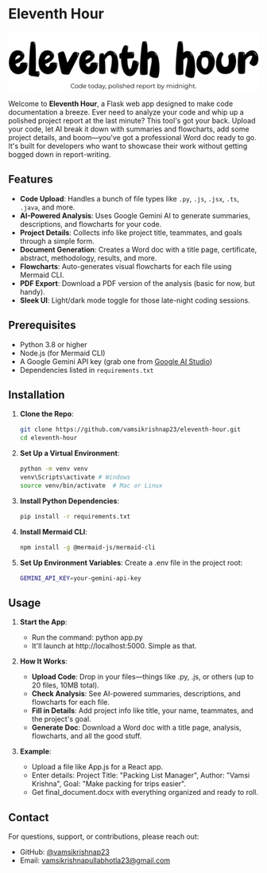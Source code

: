 # Eleventh Hour

![Eleventh Hour Banner](static/images/banner1.jpg)

Welcome to **Eleventh Hour**, a Flask web app designed to make code documentation a breeze. Ever need to analyze your code and whip up a polished project report at the last minute? This tool's got your back. Upload your code, let AI break it down with summaries and flowcharts, add some project details, and boom—you've got a professional Word doc ready to go. It's built for developers who want to showcase their work without getting bogged down in report-writing.

## Features

- **Code Upload**: Handles a bunch of file types like `.py`, `.js`, `.jsx`, `.ts`, `.java`, and more.
- **AI-Powered Analysis**: Uses Google Gemini AI to generate summaries, descriptions, and flowcharts for your code.
- **Project Details**: Collects info like project title, teammates, and goals through a simple form.
- **Document Generation**: Creates a Word doc with a title page, certificate, abstract, methodology, results, and more.
- **Flowcharts**: Auto-generates visual flowcharts for each file using Mermaid CLI.
- **PDF Export**: Download a PDF version of the analysis (basic for now, but handy).
- **Sleek UI**: Light/dark mode toggle for those late-night coding sessions.

## Prerequisites

- Python 3.8 or higher
- Node.js (for Mermaid CLI)
- A Google Gemini API key (grab one from [Google AI Studio](https://aistudio.google.com/))
- Dependencies listed in `requirements.txt`

## Installation

1. **Clone the Repo**:

   ```bash
   git clone https://github.com/vamsikrishnap23/eleventh-hour.git
   cd eleventh-hour

   ```

2. **Set Up a Virtual Environment**:

   ```bash
   python -m venv venv
   venv\Scripts\activate # Windows
   source venv/bin/activate  # Mac or Linux

   ```

3. **Install Python Dependencies**:

   ```bash
   pip install -r requirements.txt

   ```

4. **Install Mermaid CLI**:

   ```bash
   npm install -g @mermaid-js/mermaid-cli

   ```

5. **Set Up Environment Variables**:
   Create a .env file in the project root:
   ```bash
   GEMINI_API_KEY=your-gemini-api-key
   ```

## Usage

1. **Start the App**:

   - Run the command: python app.py
   - It'll launch at http://localhost:5000. Simple as that.

2. **How It Works**:

   - **Upload Code**: Drop in your files—things like .py, .js, or others (up to 20 files, 10MB total).
   - **Check Analysis**: See AI-powered summaries, descriptions, and flowcharts for each file.
   - **Fill in Details**: Add project info like title, your name, teammates, and the project's goal.
   - **Generate Doc**: Download a Word doc with a title page, analysis, flowcharts, and all the good stuff.

3. **Example**:
   - Upload a file like App.js for a React app.
   - Enter details: Project Title: "Packing List Manager", Author: "Vamsi Krishna", Goal: "Make packing for trips easier".
   - Get final_document.docx with everything organized and ready to roll.

## Contact

For questions, support, or contributions, please reach out:

- GitHub: [@vamsikrishnap23](https://github.com/vamsikrishnap23)
- Email: vamsikrishnapullabhotla23@gmail.com
